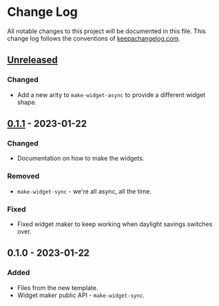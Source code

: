 # Change Log
All notable changes to this project will be documented in this file. This change log follows the conventions of [keepachangelog.com](http://keepachangelog.com/).

## [Unreleased]
### Changed
- Add a new arity to `make-widget-async` to provide a different widget shape.

## [0.1.1] - 2023-01-22
### Changed
- Documentation on how to make the widgets.

### Removed
- `make-widget-sync` - we're all async, all the time.

### Fixed
- Fixed widget maker to keep working when daylight savings switches over.

## 0.1.0 - 2023-01-22
### Added
- Files from the new template.
- Widget maker public API - `make-widget-sync`.

[Unreleased]: https://sourcehost.site/your-name/follow_along/compare/0.1.1...HEAD
[0.1.1]: https://sourcehost.site/your-name/follow_along/compare/0.1.0...0.1.1
